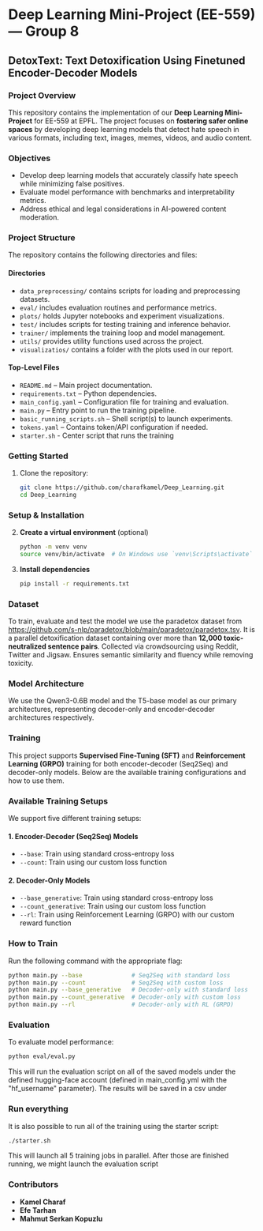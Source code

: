 # Deep Learning Mini-Project (EE-559) — Group 8  
## DetoxText: Text Detoxification Using Finetuned Encoder-Decoder Models

### Project Overview
This repository contains the implementation of our **Deep Learning Mini-Project** for EE-559 at EPFL. The project focuses on **fostering safer online spaces** by developing deep learning models that detect hate speech in various formats, including text, images, memes, videos, and audio content.

### Objectives
- Develop deep learning models that accurately classify hate speech while minimizing false positives.
- Evaluate model performance with benchmarks and interpretability metrics.
- Address ethical and legal considerations in AI-powered content moderation.


### Project Structure

The repository contains the following directories and files:

#### Directories

- `data_preprocessing/` contains scripts for loading and preprocessing datasets.
- `eval/` includes evaluation routines and performance metrics.
- `plots/` holds Jupyter notebooks and experiment visualizations.
- `test/` includes scripts for testing training and inference behavior.
- `trainer/` implements the training loop and model management.
- `utils/` provides utility functions used across the project.
- `visualizatios/` contains a folder with the plots used in our report.

#### Top-Level Files

- `README.md` – Main project documentation.
- `requirements.txt` – Python dependencies.
- `main_config.yaml` – Configuration file for training and evaluation.
- `main.py` – Entry point to run the training pipeline.
- `basic_running_scripts.sh` – Shell script(s) to launch experiments.
- `tokens.yaml` – Contains token/API configuration if needed.
- `starter.sh` - Center script that runs the training

### Getting Started

1. Clone the repository:
   ```bash
   git clone https://github.com/charafkamel/Deep_Learning.git
   cd Deep_Learning
   ```

### Setup & Installation
2. **Create a virtual environment** (optional)
   ```sh
   python -m venv venv
   source venv/bin/activate  # On Windows use `venv\Scripts\activate`
   ```

3. **Install dependencies**
   ```sh
   pip install -r requirements.txt
   ```

### Dataset
To train, evaluate and test the model we use the paradetox dataset from https://github.com/s-nlp/paradetox/blob/main/paradetox/paradetox.tsv. It is a parallel detoxification dataset containing over more than <b>12,000 toxic-neutralized sentence pairs</b>. Collected via crowdsourcing using Reddit, Twitter and Jigsaw. Ensures semantic similarity and fluency while removing toxicity.


### Model Architecture
We use the Qwen3-0.6B model and the T5-base model as our primary architectures, representing decoder-only and encoder-decoder architectures respectively.


### Training
This project supports **Supervised Fine-Tuning (SFT)** and **Reinforcement Learning (GRPO)** training for both encoder-decoder (Seq2Seq) and decoder-only models. Below are the available training configurations and how to use them.

### Available Training Setups

We support five different training setups:

#### 1. Encoder-Decoder (Seq2Seq) Models
- `--base`: Train using standard cross-entropy loss
- `--count`: Train using our custom loss function

#### 2. Decoder-Only Models
- `--base_generative`: Train using standard cross-entropy loss
- `--count_generative`: Train using our custom loss function
- `--rl`: Train using Reinforcement Learning (GRPO) with our custom reward function

### How to Train

Run the following command with the appropriate flag:

```bash
python main.py --base              # Seq2Seq with standard loss
python main.py --count             # Seq2Seq with custom loss
python main.py --base_generative   # Decoder-only with standard loss
python main.py --count_generative  # Decoder-only with custom loss
python main.py --rl                # Decoder-only with RL (GRPO)
```

### Evaluation
To evaluate model performance:
```sh
python eval/eval.py
```
This will run the evaluation script on all of the saved models under the defined hugging-face account (defined in main_config.yml with the "hf_username" parameter). The results will be saved in a csv under

### Run everything
It is also possible to run all of the training using the starter script:
```sh
./starter.sh
```
This will launch all 5 training jobs in parallel. After those are finished running, we might launch the evaluation script

### Contributors
- **Kamel Charaf**
- **Efe Tarhan**
- **Mahmut Serkan Kopuzlu**
